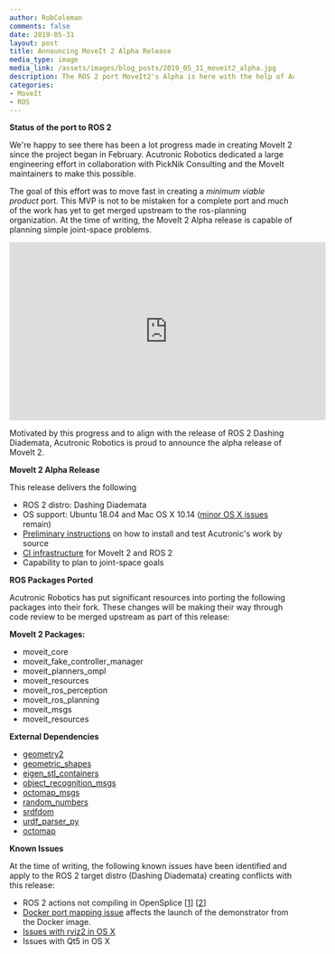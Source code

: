 ```yaml
---
author: RobColeman
comments: false
date: 2019-05-31
layout: post
title: Announcing MoveIt 2 Alpha Release
media_type: image
media_link: /assets/images/blog_posts/2019_05_31_moveit2_alpha.jpg
description: The ROS 2 port MoveIt2's Alpha is here with the help of Acutronic Robotics in collaberation with PickNik
categories:
- MoveIt
- ROS
---
```


**Status of the port to ROS 2**

We're happy to see there has been a lot progress made in creating MoveIt 2 since the project began in February. Acutronic Robotics dedicated a large engineering effort in collaboration with PickNik Consulting and the MoveIt maintainers to make this possible.

The goal of this effort was to move fast in creating a <i>minimum viable product</i> port. This MVP is not to be mistaken for a complete port and much of the work has yet to get merged upstream to the ros-planning organization. At the time of writing, the MoveIt 2 Alpha release is capable of planning simple joint-space problems.

<iframe width="560" height="315" src="https://www.youtube.com/embed/XKz6BIlM-E8" frameborder="0" allow="accelerometer; autoplay; encrypted-media; gyroscope; picture-in-picture" allowfullscreen></iframe>

Motivated by this progress and to align with the release of ROS 2 Dashing Diademata, Acutronic Robotics is proud to announce the alpha release of MoveIt 2.

**MoveIt 2 Alpha Release**

This release delivers the following
* ROS 2 distro: Dashing Diademata
* OS support: Ubuntu 18.04 and Mac OS X 10.14 ([minor OS X issues](https://github.com/AcutronicRobotics/moveit2/issues/80) remain)
* [Preliminary instructions](https://github.com/acutronicrobotics/moveit2#install-and-test-moveit-2) on how to install and test Acutronic's work by source
* [CI infrastructure](https://github.com/acutronicrobotics/moveit_ci) for MoveIt 2 and ROS 2
* Capability to plan to joint-space goals

**ROS Packages Ported**

Acutronic Robotics has put significant resources into porting the following packages into their fork.  These changes will be making their way through code review to be merged upstream as part of this release:

**MoveIt 2 Packages:**

* moveit_core
* moveit_fake_controller_manager
* moveit_planners_ompl
* moveit_resources
* moveit_ros_perception
* moveit_ros_planning
* moveit_msgs
* moveit_resources

**External Dependencies**

* [geometry2](https://github.com/AcutronicRobotics/geometry2/tree/master)
* [geometric_shapes](https://github.com/AcutronicRobotics/geometric_shapes/tree/ros2)
* [eigen_stl_containers](https://github.com/AcutronicRobotics/eigen_stl_containers/tree/ros2)
* [object_recognition_msgs](https://github.com/AcutronicRobotics/object_recognition_msgs/tree/master)
* [octomap_msgs](https://github.com/AcutronicRobotics/octomap_msgs/tree/ros2)
* [random_numbers](https://github.com/AcutronicRobotics/random_numbers/tree/ros2)
* [srdfdom](https://github.com/AcutronicRobotics/srdfdom/tree/ros2)
* [urdf_parser_py](https://github.com/AcutronicRobotics/urdf_parser_py/tree/ros2)
* [octomap](https://github.com/AcutronicRobotics/octomap/tree/ros2)

**Known Issues**

At the time of writing, the following known issues have been identified and apply to the ROS 2 target distro (Dashing Diademata) creating conflicts with this release:

* ROS 2 actions not compiling in OpenSplice [[1](https://github.com/ros2/rosidl_typesupport_opensplice/issues/30)] [[2](https://github.com/ADLINK-IST/opensplice/issues/92)]
* [Docker port mapping issue](https://github.com/docker/for-mac/issues/3350) affects the launch of the demonstrator from the Docker image.
* [Issues with rviz2 in OS X](https://github.com/ros2/rviz/issues/385)
* Issues with Qt5 in OS X
